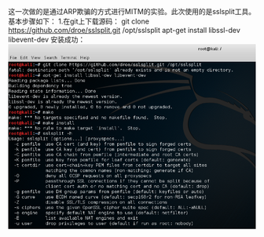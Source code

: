 这一次做的是通过ARP欺骗的方式进行MITM的实验。此次使用的是sslsplit工具。
基本步骤如下：
1.在git上下载源码：
git clone https://github.com/droe/sslsplit.git /opt/sslsplit
apt-get install libssl-dev libevent-dev
安装成功：![](https://raw.githubusercontent.com/vsmile0601/2Pictures/master/完整版一.bmp) 
